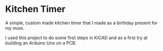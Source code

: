 # Kitchen Timer

A simple, custom made kitchen timer that I made as a birthday present for
my mom.

I used this project to do some first steps in KiCAD and as a first try at
building an Arduino Uno on a PCB.

